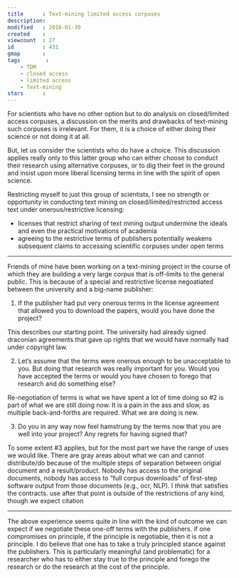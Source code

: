 ```yaml
---
title      : Text-mining limited access corpuses
description: 
modified   : 2018-01-30
created    : 
viewcount  : 27
id         : 431
gmap       : 
tags        :
    - TDM
    - closed access
    - limited access
    - Text-mining
stars      : 
---
```


For scientists who have no other option but to do analysis on closed/limited access corpuses, a discussion on the merits and drawbacks of text-mining such corpuses is irrelevant. For them, it is a choice of either doing their science or not doing it at all. 

But, let us consider the scientists who do have a choice. This discussion applies really only to this latter group who can either choose to conduct their research using alternative corpuses, or to dig their feet in the ground and insist upon more liberal licensing terms in line with the spirit of open science. 

Restricting myself to just this group of scientists, I see no strength or opportunity in conducting text mining on closed/limited/restricted access text under onerous/restrictive licensing:

- licenses that restrict sharing of text mining output undermine the ideals and even the practical motivations of academia
- agreeing to the restrictive terms of publishers potentially weakens subsequent claims to accessing scientific corpuses under open terms

----

Friends of mine have been working on a text-mining project in the course of which they are building a very large corpus that is off-limits to the general public. This is because of a special and restrictive license negoatiated between the university and a big-name publisher:

1. If the publisher had put very onerous terms in the license agreement that allowed you to download the papers, would you have done the project?

This describes our starting point. The university had already signed draconian agreements that gave up rights that we would have normally had under copyright law.

2. Let’s assume that the terms were onerous enough to be unacceptable to you. But doing that research was really important for you. Would you have accepted the terms or would you have chosen to forego that research and do something else?

Re-negotiation of terms is what we have spent a lot of time doing so #2 is part of what we are still doing now. It is a pain in the ass and slow, as multiple back-and-forths are required. What we are doing is new.

3. Do you in any way now feel hamstrung by the terms now that you are well into your project? Any regrets for having signed that?

To some extent #3 applies, but for the most part we have the range of uses we would like. There are gray areas about what we can and cannot distribute/do because of the multiple steps of separation between origial document and a result/product. Nobody has access to the original documents, nobody has access to “full corpus downloads” of first-step software output from those documents (e.g., ocr, NLP). I *think* that satisfies the contracts. use after that point is outside of the restrictions of any kind, though we expect citation

----

The above experience seems quite in line with the kind of outcome we can expect if we negotiate these one-off terms with the publishers. if one compromises on principle, if the principle is negotiable, then it is not a principle. I do believe that one has to take a truly principled stance against the publishers. This is particularly meaningful (and problematic) for a researcher who has to either stay true to the principle and forego the research or do the research at the cost of the principle.
